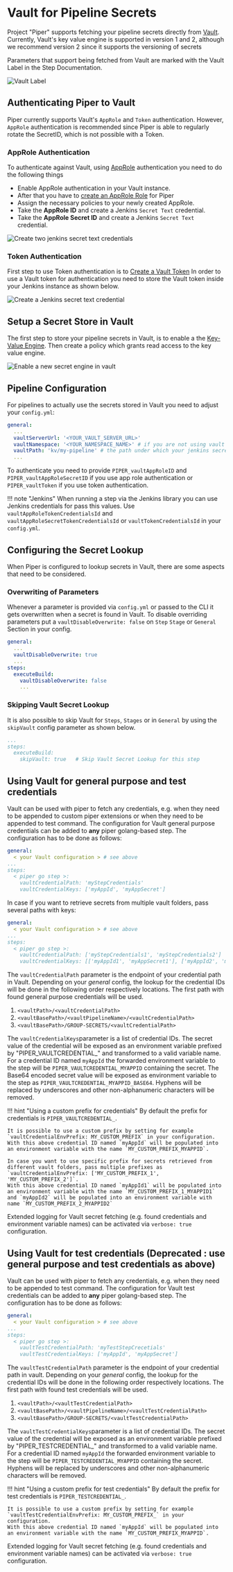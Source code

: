 # Vault for Pipeline Secrets

Project "Piper" supports fetching your pipeline secrets directly from [Vault](https://www.hashicorp.com/products/vault).
Currently, Vault's key value engine is supported in version 1 and 2, although we recommend version 2 since it supports
the versioning of secrets

Parameters that support being fetched from Vault are marked with the Vault Label in the Step Documentation.

![Vault Label](../images/parameter-with-vault-support.png)

## Authenticating Piper to Vault

Piper currently supports Vault's `AppRole` and `Token` authentication. However, `AppRole` authentication is recommended
since Piper is able to regularly rotate the SecretID, which is not possible with a Token.

### AppRole Authentication

To authenticate against Vault, using [AppRole](https://www.vaultproject.io/docs/auth/approle) authentication you need to
do the following things

- Enable AppRole authentication in your Vault instance.
- After that you have
  to [create an AppRole Role](https://www.vaultproject.io/api-docs/auth/approle#create-update-approle) for Piper
- Assign the necessary policies to your newly created AppRole.
- Take the **AppRole ID** and create a Jenkins `Secret Text` credential.
- Take the **AppRole Secret ID** and create a Jenkins `Secret Text` credential.

![Create two jenkins secret text credentials](../images/jenkins-vault-credential.png)

### Token Authentication

First step to use Token authentication is
to [Create a Vault Token](https://www.vaultproject.io/api/auth/token#create-token)
In order to use a Vault token for authentication you need to store the Vault token inside your Jenkins instance as shown
below.

![Create a Jenkins secret text credential](../images/jenkins-vault-token-credential.png)

## Setup a Secret Store in Vault

The first step to store your pipeline secrets in Vault, is to enable a the
[Key-Value Engine](https://www.vaultproject.io/docs/secrets/kv/kv-v2). Then create a policy which grants read access to
the key value engine.

![Enable a new secret engine in vault](../images/vault-secret-engine-enable.png)

## Pipeline Configuration

For pipelines to actually use the secrets stored in Vault you need to adjust your `config.yml`:

```yml
general:
  ...
  vaultServerUrl: '<YOUR_VAULT_SERVER_URL>'
  vaultNamespace: '<YOUR_NAMESPACE_NAME>' # if you are not using vault's namespace feature you can remove this line
  vaultPath: 'kv/my-pipeline' # the path under which your jenkins secrets are stored
  ...
```

To authenticate you need to provide `PIPER_vaultAppRoleID` and `PIPER_vaultAppRoleSecretID` if you use app role authentication or `PIPER_vaultToken` if you use token authentication.

!!! note "Jenkins"
    When running a step via the Jenkins library you can use Jenkins credentials for pass this values. Use `vaultAppRoleTokenCredentialsId` and `vaultAppRoleSecretTokenCredentialsId` or `vaultTokenCredentialsId` in your `config.yml`.

## Configuring the Secret Lookup

When Piper is configured to lookup secrets in Vault, there are some aspects that need to be considered.

### Overwriting of Parameters

Whenever a parameter is provided via `config.yml` or passed to the CLI it gets overwritten when a secret is found in
Vault. To disable overriding parameters put a `vaultDisableOverwrite: false` on `Step` `Stage` or `General` Section in
your config.

```yaml
general:
  ...
  vaultDisableOverwrite: true
  ...
steps:
  executeBuild:
    vaultDisableOverwrite: false
    ...
```

### Skipping Vault Secret Lookup

It is also possible to skip Vault for `Steps`, `Stages` or in `General` by using the `skipVault` config parameter as
shown below.

```yaml
...
steps:
  executeBuild:
    skipVault: true   # Skip Vault Secret Lookup for this step
```

## Using Vault for general purpose and test credentials

Vault can be used with piper to fetch any credentials, e.g. when they need to be appended to custom piper extensions or when they need to be appended to test command. The configuration for Vault general purpose credentials can be added to **any** piper golang-based step. The configuration has to be done as follows:

```yaml
general:
  < your Vault configuration > # see above
...
steps:
  < piper go step >:
    vaultCredentialPath: 'myStepCredentials'
    vaultCredentialKeys: ['myAppId', 'myAppSecret']
```

In case if you want to retrieve secrets from multiple vault folders, pass several paths with keys:

```yaml
general:
  < your Vault configuration > # see above
...
steps:
  < piper go step >:
    vaultCredentialPath: ['myStepCredentials1', 'myStepCredentials2']
    vaultCredentialKeys: [['myAppId1', 'myAppSecret1'], ['myAppId2', 'myAppSecret2']]
```

The `vaultCredentialPath` parameter is the endpoint of your credential path in Vault. Depending on your _general_ config, the lookup for the credential IDs will be done in the following order respectively locations. The first path with found general purpose credentials will be used.

1. `<vaultPath>/<vaultCredentialPath>`
2. `<vaultBasePath>/<vaultPipelineName>/<vaultCredentialPath>`
3. `<vaultBasePath>/GROUP-SECRETS/<vaultCredentialPath>`

The `vaultCredentialKeys`parameter is a list of credential IDs. The secret value of the credential will be exposed as an environment variable prefixed by "PIPER_VAULTCREDENTIAL_" and transformed to a valid variable name. For a credential ID named `myAppId` the forwarded environment variable to the step will be `PIPER_VAULTCREDENTIAL_MYAPPID` containing the secret. The Base64 encoded secret value will be exposed as environment variable to the step as  `PIPER_VAULTCREDENTIAL_MYAPPID_BASE64`. Hyphens will be replaced by underscores and other non-alphanumeric characters will be removed.

!!! hint "Using a custom prefix for credentials"
    By default the prefix for credentials is `PIPER_VAULTCREDENTIAL_`.

    It is possible to use a custom prefix by setting for example `vaultCredentialEnvPrefix: MY_CUSTOM_PREFIX` in your configuration.
    With this above credential ID named `myAppId` will be populated into an environment variable with the name `MY_CUSTOM_PREFIX_MYAPPID`.

    In case you want to use specific prefix for secrets retrieved from different vault folders, pass multiple prefixes as
    `vaultCredentialEnvPrefix: ['MY_CUSTOM_PREFIX_1', 'MY_CUSTOM_PREFIX_2']`.
    With this above credential ID named `myAppId1` will be populated into an environment variable with the name `MY_CUSTOM_PREFIX_1_MYAPPID1` and `myAppId2` will be populated into an environment variable with name `MY_CUSTOM_PREFIX_2_MYAPPID2`

Extended logging for Vault secret fetching (e.g. found credentials and environment variable names) can be activated via `verbose: true` configuration.

## Using Vault for test credentials (Deprecated : use general purpose and test credentials as above)

Vault can be used with piper to fetch any credentials, e.g. when they need to be appended to test command. The configuration for Vault test credentials can be added to **any** piper golang-based step. The configuration has to be done as follows:

```yaml
general:
  < your Vault configuration > # see above
...
steps:
  < piper go step >:
    vaultTestCredentialPath: 'myTestStepCrecetials'
    vaultTestCredentialKeys: ['myAppId', 'myAppSecret']
```

The `vaultTestCredentialPath` parameter is the endpoint of your credential path in vault. Depending on your _general_ config, the lookup for the credential IDs will be done in the following order respectively locations. The first path with found test credentials will be used.

1. `<vaultPath>/<vaultTestCredentialPath>`
2. `<vaultBasePath>/<vaultPipelineName>/<vaultTestCredentialPath>`
3. `<vaultBasePath>/GROUP-SECRETS/<vaultTestCredentialPath>`

The `vaultTestCredentialKeys`parameter is a list of credential IDs. The secret value of the credential will be exposed as an environment variable prefixed by "PIPER_TESTCREDENTIAL_" and transformed to a valid variable name. For a credential ID named `myAppId` the forwarded environment variable to the step will be `PIPER_TESTCREDENTIAL_MYAPPID` containing the secret. Hyphens will be replaced by underscores and other non-alphanumeric characters will be removed.

!!! hint "Using a custom prefix for test credentials"
    By default the prefix for test credentials is `PIPER_TESTCREDENTIAL_`.

    It is possible to use a custom prefix by setting for example `vaultTestCredentialEnvPrefix: MY_CUSTOM_PREFIX_` in your configuration.
    With this above credential ID named `myAppId` will be populated into an environment variable with the name `MY_CUSTOM_PREFIX_MYAPPID`.

Extended logging for Vault secret fetching (e.g. found credentials and environment variable names) can be activated via `verbose: true` configuration.
